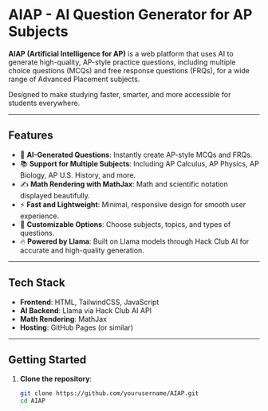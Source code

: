 # AIAP - AI Question Generator for AP Subjects

**AIAP (Artificial Intelligence for AP)** is a web platform that uses AI to generate high-quality, AP-style practice questions, including multiple choice questions (MCQs) and free response questions (FRQs), for a wide range of Advanced Placement subjects.

Designed to make studying faster, smarter, and more accessible for students everywhere.

---

## Features

- 🧠 **AI-Generated Questions**: Instantly create AP-style MCQs and FRQs.
- 📚 **Support for Multiple Subjects**: Including AP Calculus, AP Physics, AP Biology, AP U.S. History, and more.
- ✍️ **Math Rendering with MathJax**: Math and scientific notation displayed beautifully.
- ⚡ **Fast and Lightweight**: Minimal, responsive design for smooth user experience.
- 🎯 **Customizable Options**: Choose subjects, topics, and types of questions.
- 🔥 **Powered by Llama**: Built on Llama models through Hack Club AI for accurate and high-quality generation.

---

## Tech Stack

- **Frontend**: HTML, TailwindCSS, JavaScript
- **AI Backend**: Llama via Hack Club AI API
- **Math Rendering**: MathJax
- **Hosting**: GitHub Pages (or similar)

---

## Getting Started

1. **Clone the repository**:
   ```bash
   git clone https://github.com/yourusername/AIAP.git
   cd AIAP
